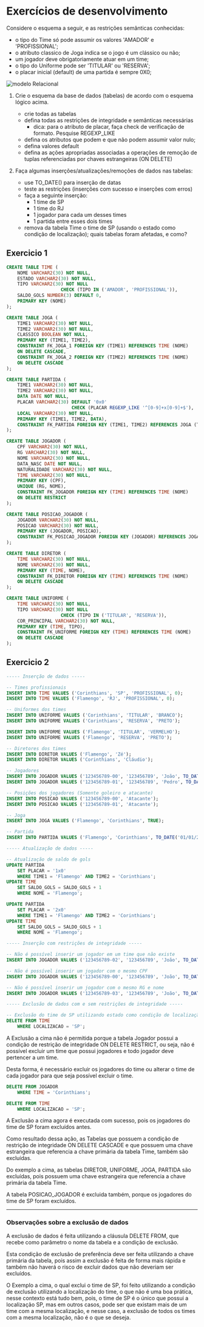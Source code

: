 # Exercícios de desenvolvimento

Considere o esquema a seguir, e as restrições semânticas conhecidas:

- o tipo do Time só pode assumir os valores 'AMADOR' e 'PROFISSIONAL';
- o atributo classico de Joga indica se o jogo é um clássico ou não;
- um jogador deve obrigatoriamente atuar em um time;
- o tipo do Uniforme pode ser 'TITULAR' ou 'RESERVA';
- o placar inicial (default) de uma partida é sempre 0X0;

![modelo Relacional](ModeloRelacional.png)

1. Crie o esquema da base de dados (tabelas) de acordo com o esquema lógico acima.
    - crie todas as tabelas
    - defina todas as restrições de integridade e semânticas necessárias
      - dica: para o atributo de placar, faça check de verificação de formato.
    Pesquise REGEXP_LIKE
    - defina os atributos que podem e que não podem assumir valor nulo;
    - defina valores default
    - defina as ações apropriadas associadas a operações de remoção de tuplas referenciadas por chaves estrangeiras (ON DELETE)

2. Faça algumas inserções/atualizações/remoções de dados nas tabelas:
   - use TO_DATE() para inserção de datas
   - teste as restrições (inserções com sucesso e inserções com erros)
   - faça a seguinte inserção:
     - 1 time de SP
     - 1 time do RJ
     - 1 jogador para cada um desses times
     - 1 partida entre esses dois times
   - remova da tabela Time o time de SP (usando o estado como condição de localização); quais tabelas foram afetadas, e como?

## Exercicio 1

```SQL
CREATE TABLE TIME (
    NOME VARCHAR2(30) NOT NULL,
    ESTADO VARCHAR2(30) NOT NULL,
    TIPO VARCHAR2(30) NOT NULL
                    CHECK (TIPO IN ('AMADOR', 'PROFISSIONAL')),
    SALDO_GOLS NUMBER(3) DEFAULT 0,
    PRIMARY KEY (NOME)
);  

CREATE TABLE JOGA (
    TIME1 VARCHAR2(30) NOT NULL,
    TIME2 VARCHAR2(30) NOT NULL,
    CLASSICO BOOLEAN NOT NULL,
    PRIMARY KEY (TIME1, TIME2),
    CONSTRAINT FK_JOGA_1 FOREIGN KEY (TIME1) REFERENCES TIME (NOME)
    ON DELETE CASCADE,
    CONSTRAINT FK_JOGA_2 FOREIGN KEY (TIME2) REFERENCES TIME (NOME)
    ON DELETE CASCADE
);

CREATE TABLE PARTIDA (
    TIME1 VARCHAR2(30) NOT NULL,
    TIME2 VARCHAR2(30) NOT NULL,
    DATA DATE NOT NULL,
    PLACAR VARCHAR2(30) DEFAULT '0x0'
                        CHECK (PLACAR REGEXP_LIKE '^[0-9]+x[0-9]+$'),
    LOCAL VARCHAR2(30) NOT NULL,
    PRIMARY KEY (TIME1, TIME2, DATA),
    CONSTRAINT FK_PARTIDA FOREIGN KEY (TIME1, TIME2) REFERENCES JOGA (TIME1, TIME2) ON DELETE CASCADE
);

CREATE TABLE JOGADOR (
    CPF VARCHAR2(30) NOT NULL,
    RG VARCHAR2(30) NOT NULL,
    NOME VARCHAR2(30) NOT NULL,
    DATA_NASC DATE NOT NULL,
    NATURALIDADE VARCHAR2(30) NOT NULL,
    TIME VARCHAR2(30) NOT NULL,
    PRIMARY KEY (CPF),
    UNIQUE (RG, NOME),
    CONSTRAINT FK_JOGADOR FOREIGN KEY (TIME) REFERENCES TIME (NOME) 
    ON DELETE RESTRICT
);

CREATE TABLE POSICAO_JOGADOR (
    JOGADOR VARCHAR2(30) NOT NULL,
    POSICAO VARCHAR2(30) NOT NULL,
    PRIMARY KEY (JOGADOR, POSICAO),
    CONSTRAINT FK_POSICAO_JOGADOR FOREIGN KEY (JOGADOR) REFERENCES JOGADOR (CPF) ON DELETE CASCADE 
);

CREATE TABLE DIRETOR (
    TIME VARCHAR2(30) NOT NULL,
    NOME VARCHAR2(30) NOT NULL,
    PRIMARY KEY (TIME, NOME),
    CONSTRAINT FK_DIRETOR FOREIGN KEY (TIME) REFERENCES TIME (NOME)
    ON DELETE CASCADE
);

CREATE TABLE UNIFORME (
    TIME VARCHAR2(30) NOT NULL,
    TIPO VARCHAR2(30) NOT NULL
                    CHECK (TIPO IN ('TITULAR', 'RESERVA')),
    COR_PRINCIPAL VARCHAR2(30) NOT NULL,
    PRIMARY KEY (TIME, TIPO),
    CONSTRAINT FK_UNIFORME FOREIGN KEY (TIME) REFERENCES TIME (NOME)
    ON DELETE CASCADE
);

```

## Exercicio 2

```SQL
----- Inserção de dados -----

-- Times profissionais
INSERT INTO TIME VALUES ('Corinthians', 'SP', 'PROFISSIONAL', 0);
INSERT INTO TIME VALUES ('Flamengo', 'RJ', 'PROFISSIONAL', 0);

-- Uniformes dos times
INSERT INTO UNIFORME VALUES ('Corinthians', 'TITULAR', 'BRANCO');
INSERT INTO UNIFORME VALUES ('Corinthians', 'RESERVA', 'PRETO');

INSERT INTO UNIFORME VALUES ('Flamengo', 'TITULAR', 'VERMELHO');
INSERT INTO UNIFORME VALUES ('Flamengo', 'RESERVA', 'PRETO');

-- Diretores dos times
INSERT INTO DIRETOR VALUES ('Flamengo', 'Zé');
INSERT INTO DIRETOR VALUES ('Corinthians', 'Cláudio');

-- Jogadores 
INSERT INTO JOGADOR VALUES ('123456789-00', '123456789', 'João', TO_DATE('01/01/1991', 'DD/MM/YYYY'), 'Rio de Janeiro', 'Flamengo');
INSERT INTO JOGADOR VALUES ('123456789-01', '123456789', 'Pedro', TO_DATE('01/01/1987', 'DD/MM/YYYY'), 'São Paulo', 'Corinthians');

-- Posições dos jogadores (Somente goleiro e atacante)
INSERT INTO POSICAO VALUES ('123456789-00', 'Atacante');
INSERT INTO POSICAO VALUES ('123456789-01', 'Atacante');

-- Joga
INSERT INTO JOGA VALUES ('Flamengo', 'Corinthians', TRUE);

-- Partida
INSERT INTO PARTIDA VALUES ('Flamengo', 'Corinthians', TO_DATE('01/01/2019', 'DD/MM/YYYY'), '0x0', 'Maracanã');

```

```SQL
----- Atualização de dados -----

-- Atualização de saldo de gols
UPDATE PARTIDA 
    SET PLACAR = '1x0' 
    WHERE TIME1 = 'Flamengo' AND TIME2 = 'Corinthians';
UPDATE TIME 
    SET SALDO_GOLS = SALDO_GOLS + 1 
    WHERE NOME = 'Flamengo';

UPDATE PARTIDA 
    SET PLACAR = '2x0' 
    WHERE TIME1 = 'Flamengo' AND TIME2 = 'Corinthians';
UPDATE TIME 
    SET SALDO_GOLS = SALDO_GOLS + 1 
    WHERE NOME = 'Flamengo';

```

```SQL
----- Inserção com restrições de integridade -----

-- Não é possível inserir um jogador em um time que não existe
INSERT INTO JOGADOR VALUES ('123456789-02', '123456789', 'João', TO_DATE('01/01/1991', 'DD/MM/YYYY'), 'Rio de Janeiro', 'São Paulo');

-- Não é possível inserir um jogador com o mesmo CPF
INSERT INTO JOGADOR VALUES ('123456789-00', '123456789', 'João', TO_DATE('01/01/1991', 'DD/MM/YYYY'), 'Rio de Janeiro', 'Flamengo');

-- Não é possível inserir um jogador com o mesmo RG e nome
INSERT INTO JOGADOR VALUES ('123456789-03', '123456789', 'João', TO_DATE('01/01/1991', 'DD/MM/YYYY'), 'Rio de Janeiro', 'Flamengo');

```

```SQL
----- Exclusão de dados com e sem restrições de integridade -----

-- Exclusão do time de SP utilizando estado como condição de localização
DELETE FROM TIME 
    WHERE LOCALIZACAO = 'SP';

```

A Exclusão a cima não é permitida porque a tabela Jogador possui a condição de restrição de integridade ON DELETE RESTRICT, ou seja, não é possível excluir um time que possui jogadores e todo jogador deve pertencer a um time.

Desta forma, é necessário excluir os jogadores do time ou alterar o time de cada jogador para que seja possível excluir o time.

```SQL
DELETE FROM JOGADOR 
    WHERE TIME = 'Corinthians';

DELETE FROM TIME 
    WHERE LOCALIZACAO = 'SP';

```

A Exclusão a cima agora é executada com sucesso, pois os jogadores do time de SP foram excluídos antes.

Como resultado dessa ação, as Tabelas que possuem a condição de restrição de integridade ON DELETE CASCADE e que possuem uma chave estrangeira que referencia a chave primária da tabela Time, também são excluídas.

Do exemplo a cima, as tabelas DIRETOR, UNIFORME, JOGA, PARTIDA são  excluídas, pois possuem uma chave estrangeira que referencia a chave primária da tabela Time.

A tabela POSICAO_JOGADOR é excluida também, porque os jogadores do time de SP foram excluídos.

---

### Observações sobre a exclusão de dados

A exclusão de dados é feita utilizando a cláusula DELETE FROM, que recebe como parâmetro o nome da tabela e a condição de exclusão.

Esta condição de exclusão de preferência deve ser feita utilizando a chave primária da tabela, pois assim a exclusão é feita de forma mais rápida e também não haverá o risco de excluir dados que não deveriam ser excluídos.

O Exemplo a cima, o qual exclui o time de SP, foi feito utilizando a condição de exclusão utilizando a localização do time, o que não é uma boa prática, nesse contexto está tudo bem, pois, o time de SP é o único que possui a localização SP, mas em outros casos, pode ser que existam mais de um time com a mesma localização, e nesse caso, a exclusão de todos os times com a mesma localização, não é o que se deseja.
